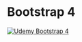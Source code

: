 # Bootstrap 4

[![Udemy Bootstrap 4](https://www.vectorlogo.zone/logos/udemy/udemy-ar21.svg)](https://www.udemy.com/course/bootstrap-4-bootcamp/)
